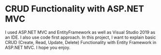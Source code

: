 # CRUD Functionality with ASP.NET MVC
I used ASP.NET MVC and EntityFramework as well as Visual Studio 2019 as an IDE. I also use code first approach.
In this project, I want to explain basic CRUD (Create, Read, Update, Delete) Functionality with Entity Framework in ASP.NET MVC.
I hope you enjoy.

  